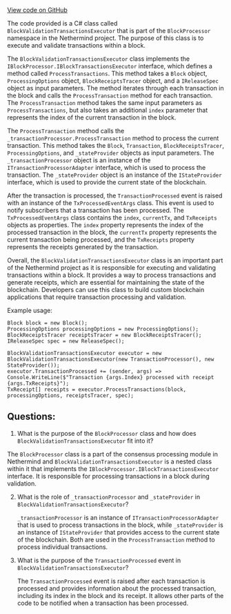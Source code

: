 [View code on GitHub](https://github.com/nethermindeth/nethermind/Nethermind.Consensus/Processing/BlockProcessor.BlockValidationTransactionsExecutor.cs)

The code provided is a C# class called `BlockValidationTransactionsExecutor` that is part of the `BlockProcessor` namespace in the Nethermind project. The purpose of this class is to execute and validate transactions within a block. 

The `BlockValidationTransactionsExecutor` class implements the `IBlockProcessor.IBlockTransactionsExecutor` interface, which defines a method called `ProcessTransactions`. This method takes a `Block` object, `ProcessingOptions` object, `BlockReceiptsTracer` object, and a `IReleaseSpec` object as input parameters. The method iterates through each transaction in the block and calls the `ProcessTransaction` method for each transaction. The `ProcessTransaction` method takes the same input parameters as `ProcessTransactions`, but also takes an additional `index` parameter that represents the index of the current transaction in the block. 

The `ProcessTransaction` method calls the `_transactionProcessor.ProcessTransaction` method to process the current transaction. This method takes the `Block`, `Transaction`, `BlockReceiptsTracer`, `ProcessingOptions`, and `_stateProvider` objects as input parameters. The `_transactionProcessor` object is an instance of the `ITransactionProcessorAdapter` interface, which is used to process the transaction. The `_stateProvider` object is an instance of the `IStateProvider` interface, which is used to provide the current state of the blockchain. 

After the transaction is processed, the `TransactionProcessed` event is raised with an instance of the `TxProcessedEventArgs` class. This event is used to notify subscribers that a transaction has been processed. The `TxProcessedEventArgs` class contains the `index`, `currentTx`, and `TxReceipts` objects as properties. The `index` property represents the index of the processed transaction in the block, the `currentTx` property represents the current transaction being processed, and the `TxReceipts` property represents the receipts generated by the transaction.

Overall, the `BlockValidationTransactionsExecutor` class is an important part of the Nethermind project as it is responsible for executing and validating transactions within a block. It provides a way to process transactions and generate receipts, which are essential for maintaining the state of the blockchain. Developers can use this class to build custom blockchain applications that require transaction processing and validation. 

Example usage:

```
Block block = new Block();
ProcessingOptions processingOptions = new ProcessingOptions();
BlockReceiptsTracer receiptsTracer = new BlockReceiptsTracer();
IReleaseSpec spec = new ReleaseSpec();

BlockValidationTransactionsExecutor executor = new BlockValidationTransactionsExecutor(new TransactionProcessor(), new StateProvider());
executor.TransactionProcessed += (sender, args) => Console.WriteLine($"Transaction {args.Index} processed with receipt {args.TxReceipts}");
TxReceipt[] receipts = executor.ProcessTransactions(block, processingOptions, receiptsTracer, spec);
```
## Questions: 
 1. What is the purpose of the `BlockProcessor` class and how does `BlockValidationTransactionsExecutor` fit into it?
   
   The `BlockProcessor` class is a part of the consensus processing module in Nethermind and `BlockValidationTransactionsExecutor` is a nested class within it that implements the `IBlockProcessor.IBlockTransactionsExecutor` interface. It is responsible for processing transactions in a block during validation.

2. What is the role of `_transactionProcessor` and `_stateProvider` in `BlockValidationTransactionsExecutor`?
   
   `_transactionProcessor` is an instance of `ITransactionProcessorAdapter` that is used to process transactions in the block, while `_stateProvider` is an instance of `IStateProvider` that provides access to the current state of the blockchain. Both are used in the `ProcessTransaction` method to process individual transactions.

3. What is the purpose of the `TransactionProcessed` event in `BlockValidationTransactionsExecutor`?
   
   The `TransactionProcessed` event is raised after each transaction is processed and provides information about the processed transaction, including its index in the block and its receipt. It allows other parts of the code to be notified when a transaction has been processed.
